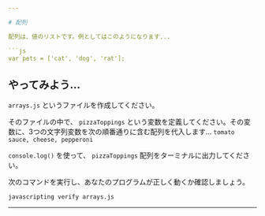 ```yaml
---

# 配列

配列は、値のリストです。例としてはこのようになります...

```js
var pets = ['cat', 'dog', 'rat'];
```

## やってみよう...

`arrays.js` というファイルを作成してください。

そのファイルの中で、 `pizzaToppings` という変数を定義してください。その変数に、3つの文字列変数を次の順番通りに含む配列を代入します... `tomato sauce, cheese, pepperoni`

`console.log()` を使って、 `pizzaToppings` 配列をターミナルに出力してください。

次のコマンドを実行し、あなたのプログラムが正しく動くか確認しましょう。

`javascripting verify arrays.js`

---
```

